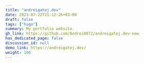 ```yaml
---
title: "andreigatej.dev"
date: 2023-07-22T21:12:26+03:00
draft: false
tags: ["hugo"]
summary: My portfolio website.
gh_link: https://github.com/Andrei0872/andreigatej.dev-new
has_dedicated_page: false
discussion_id: null
demo_link: https://andreigatej.dev/
weight: 100
---
```


